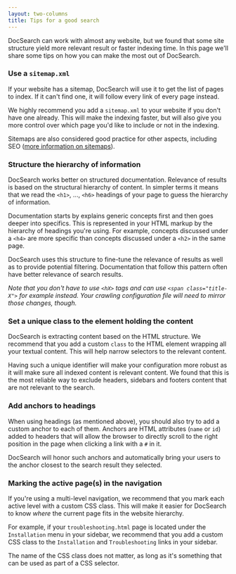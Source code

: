 ```yaml
---
layout: two-columns
title: Tips for a good search
---
```


DocSearch can work with almost any website, but we found that some site
structure yield more relevant result or faster indexing time. In this page
we'll share some tips on how you can make the most out of DocSearch.

### Use a `sitemap.xml`

If your website has a sitemap, DocSearch will use it to get the list of pages to
index. If it can't find one, it will follow every link of every page instead.

We highly recommend you add a `sitemap.xml` to your website if you don't have
one already. This will make the indexing faster, but will also give you more
control over which page you'd like to include or not in the indexing.

Sitemaps are also considered good practice for other aspects, including SEO
([more information on sitemaps][1]).

### Structure the hierarchy of information

DocSearch works better on structured documentation. Relevance of results is
based on the structural hierarchy of content. In simpler terms it means that we
read the `<h1>`, ..., `<h6>` headings of your page to guess the hierarchy of
information.

Documentation starts by explains generic concepts first and then goes deeper
into specifics. This is represented in your HTML markup by the hierarchy of
headings you're using. For example, concepts discussed under a `<h4>` are more
specific than concepts discussed under a `<h2>` in the same page.

DocSearch uses this structure to fine-tune the relevance of results as well as
to provide potential filtering. Documentation that follow this pattern often
have better relevance of search results.

_Note that you don't have to use `<hX>` tags and can use `<span
class="title-X">` for example instead. Your crawling configuration file will
 need to mirror those changes, though._

### Set a unique class to the element holding the content

DocSearch is extracting content based on the HTML structure. We recommend that
you add a custom `class` to the HTML element wrapping all your textual content.
This will help narrow selectors to the relevant content.

Having such a unique identifier will make your configuration more robust as it
will make sure all indexed content is relevant content. We found that
this is the most reliable way to exclude headers, sidebars and footers content
that are not relevant to the search.

### Add anchors to headings

When using headings (as mentioned above), you should also try to add a custom
anchor to each of them. Anchors are HTML attributes (`name` or `id`)
added to headers that will allow the browser to directly scroll to the right
position in the page when clicking a link with a `#` in it.

DocSearch will honor such anchors and automatically bring your users to the
anchor closest to the search result they selected.

### Marking the active page(s) in the navigation

If you're using a multi-level navigation, we recommend that you mark
each active level with a custom CSS class. This will make it easier for
DocSearch to know _where_ the current page fits in the website
hierarchy.

For example, if your `troubleshooting.html` page is located under the
`Installation` menu in your sidebar, we recommend that you add a custom CSS
class to the `Installation` and `Troubleshooting` links in your sidebar.

The name of the CSS class does not matter, as long as it's something that can be
used as part of a CSS selector.

[1]: https://www.sitemaps.org/index.html
